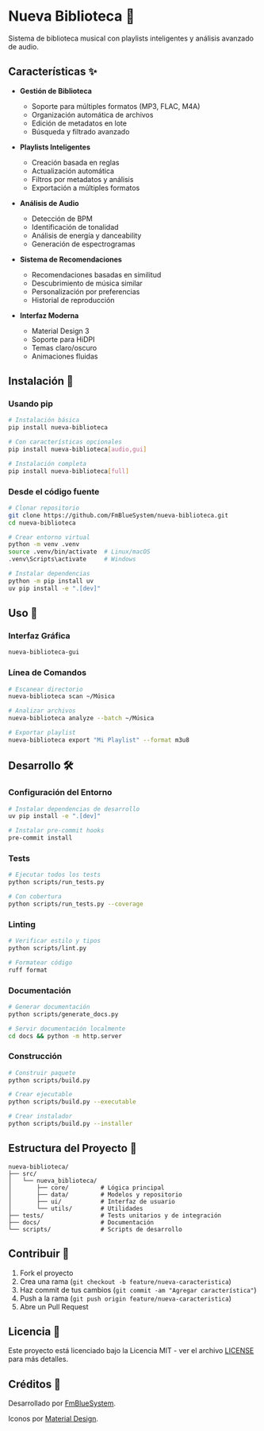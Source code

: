 # Nueva Biblioteca 🎵

Sistema de biblioteca musical con playlists inteligentes y análisis avanzado de audio.

## Características ✨

- **Gestión de Biblioteca**
  - Soporte para múltiples formatos (MP3, FLAC, M4A)
  - Organización automática de archivos
  - Edición de metadatos en lote
  - Búsqueda y filtrado avanzado

- **Playlists Inteligentes**
  - Creación basada en reglas
  - Actualización automática
  - Filtros por metadatos y análisis
  - Exportación a múltiples formatos

- **Análisis de Audio**
  - Detección de BPM
  - Identificación de tonalidad
  - Análisis de energía y danceability
  - Generación de espectrogramas

- **Sistema de Recomendaciones**
  - Recomendaciones basadas en similitud
  - Descubrimiento de música similar
  - Personalización por preferencias
  - Historial de reproducción

- **Interfaz Moderna**
  - Material Design 3
  - Soporte para HiDPI
  - Temas claro/oscuro
  - Animaciones fluidas

## Instalación 🚀

### Usando pip

```bash
# Instalación básica
pip install nueva-biblioteca

# Con características opcionales
pip install nueva-biblioteca[audio,gui]

# Instalación completa
pip install nueva-biblioteca[full]
```

### Desde el código fuente

```bash
# Clonar repositorio
git clone https://github.com/FmBlueSystem/nueva-biblioteca.git
cd nueva-biblioteca

# Crear entorno virtual
python -m venv .venv
source .venv/bin/activate  # Linux/macOS
.venv\Scripts\activate     # Windows

# Instalar dependencias
python -m pip install uv
uv pip install -e ".[dev]"
```

## Uso 📖

### Interfaz Gráfica

```bash
nueva-biblioteca-gui
```

### Línea de Comandos

```bash
# Escanear directorio
nueva-biblioteca scan ~/Música

# Analizar archivos
nueva-biblioteca analyze --batch ~/Música

# Exportar playlist
nueva-biblioteca export "Mi Playlist" --format m3u8
```

## Desarrollo 🛠️

### Configuración del Entorno

```bash
# Instalar dependencias de desarrollo
uv pip install -e ".[dev]"

# Instalar pre-commit hooks
pre-commit install
```

### Tests

```bash
# Ejecutar todos los tests
python scripts/run_tests.py

# Con cobertura
python scripts/run_tests.py --coverage
```

### Linting

```bash
# Verificar estilo y tipos
python scripts/lint.py

# Formatear código
ruff format
```

### Documentación

```bash
# Generar documentación
python scripts/generate_docs.py

# Servir documentación localmente
cd docs && python -m http.server
```

### Construcción

```bash
# Construir paquete
python scripts/build.py

# Crear ejecutable
python scripts/build.py --executable

# Crear instalador
python scripts/build.py --installer
```

## Estructura del Proyecto 📁

```
nueva-biblioteca/
├── src/
│   └── nueva_biblioteca/
│       ├── core/         # Lógica principal
│       ├── data/         # Modelos y repositorio
│       ├── ui/           # Interfaz de usuario
│       └── utils/        # Utilidades
├── tests/                # Tests unitarios y de integración
├── docs/                 # Documentación
└── scripts/              # Scripts de desarrollo
```

## Contribuir 🤝

1. Fork el proyecto
2. Crea una rama (`git checkout -b feature/nueva-caracteristica`)
3. Haz commit de tus cambios (`git commit -am "Agregar característica"`)
4. Push a la rama (`git push origin feature/nueva-caracteristica`)
5. Abre un Pull Request

## Licencia 📄

Este proyecto está licenciado bajo la Licencia MIT - ver el archivo [LICENSE](LICENSE) para más detalles.

## Créditos 👏

Desarrollado por [FmBlueSystem](https://fmbluesystem.com).

Iconos por [Material Design](https://material.io/icons/).
